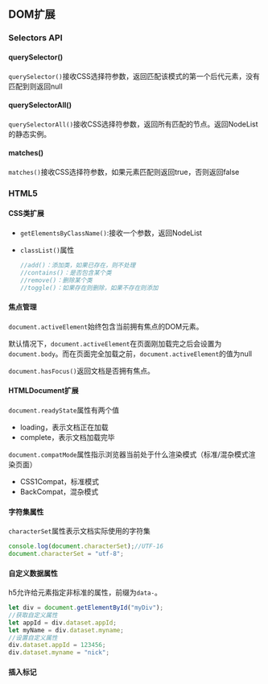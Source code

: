 ## DOM扩展

### Selectors API

#### querySelector()

`querySelector()`接收CSS选择符参数，返回匹配该模式的第一个后代元素，没有匹配到则返回null

#### querySelectorAll()

`querySelectorAll()`接收CSS选择符参数，返回所有匹配的节点。返回NodeList的静态实例。

#### matches()

`matches()`接收CSS选择符参数，如果元素匹配则返回true，否则返回false

### HTML5

#### CSS类扩展

- `getElementsByClassName()`:接收一个参数，返回NodeList

- `classList()`属性

  ```js
  //add()：添加类，如果已存在，则不处理
  //contains()：是否包含某个类
  //remove()：删除某个类
  //toggle()：如果存在则删除，如果不存在则添加
  ```

#### 焦点管理

`document.activeElement`始终包含当前拥有焦点的DOM元素。

默认情况下，`document.activeElement`在页面刚加载完之后会设置为`document.body`。而在页面完全加载之前，`document.activeElement`的值为null

`document.hasFocus()`返回文档是否拥有焦点。

#### HTMLDocument扩展

`document.readyState`属性有两个值

- loading，表示文档正在加载
- complete，表示文档加载完毕

`document.compatMode`属性指示浏览器当前处于什么渲染模式（标准/混杂模式渲染页面）

- CSS1Compat，标准模式
- BackCompat，混杂模式

#### 字符集属性

`characterSet`属性表示文档实际使用的字符集

```js
console.log(document.characterSet);//UTF-16
document.characterSet = "utf-8";
```

#### 自定义数据属性

h5允许给元素指定非标准的属性，前缀为`data-`。

```js
let div = document.getElementById("myDiv");
//获取自定义属性
let appId = div.dataset.appId;
let myName = div.dataset.myname;
//设置自定义属性
div.dataset.appId = 123456;
div.dataset.myname = "nick";
```

#### 插入标记

